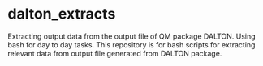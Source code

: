 # dalton_extracts
Extracting output data from the output file of QM package DALTON.
Using bash for day to day tasks. This repository is for bash scripts for extracting relevant data from output file generated from DALTON package.
